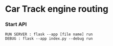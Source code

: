 # Car Track engine routing

### Start API
```
RUN SERVER : flask --app [file name] run
DEBUG : flask --app index.py --debug run
```